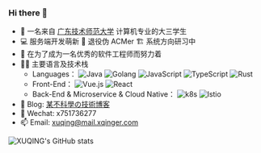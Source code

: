 ### Hi there 👋

<!--
**xxxuuu/xxxuuu** is a ✨ _special_ ✨ repository because its `README.md` (this file) appears on your GitHub profile.

Here are some ideas to get you started:

- 🔭 I’m currently working on ...
- 🌱 I’m currently learning ...
- 👯 I’m looking to collaborate on ...
- 🤔 I’m looking for help with ...
- 💬 Ask me about ...
- 📫 How to reach me: ...
- 😄 Pronouns: ...
- ⚡ Fun fact: ...
-->

- 🔭 一名来自 [广东技术师范大学](https://www.gpnu.edu.cn/) 计算机专业的大三学生
- 💻 服务端开发萌新 🎈 退役伪 ACMer 🏗 系统方向研习中
- 💪 在为了成为一名优秀的软件工程师而努力着
- 🧑‍💻 主要语言及技术栈
  - Languages： ![Java](https://img.shields.io/badge/-Java-white?style=flat-square&logo=java&logoColor=orange) ![Golang](https://img.shields.io/badge/-Golang-white?style=flat-square&logo=go)  ![JavaScript](https://img.shields.io/badge/-JavaScript-white?style=flat-square&logo=javascript) ![TypeScript](https://img.shields.io/badge/-TypeScript-white?style=flat-square&logo=typescript)  ![Rust](https://img.shields.io/badge/-Rust-white?style=flat-square&logo=rust&logoColor=black)
  - Front-End： ![Vue.js](https://img.shields.io/badge/-Vue-white?style=flat-square&logo=vue.js) ![React](https://img.shields.io/badge/-React-white?style=flat-square&logo=react)
  - Back-End & Microservice & Cloud Native： ![k8s](https://img.shields.io/badge/-Kubernetes-white?style=flat-square&logo=kubernetes) ![Istio](https://img.shields.io/badge/-Istio-white?style=flat-square&logo=istio)
- 📗 Blog: [某不科學の技術博客](https://xqinger.com/) 
- 💬 Wechat: x751736277
- 📫 Email: xuqing@mail.xqinger.com


![XUQING's GitHub stats](https://github-readme-stats-liart-theta.vercel.app/api?username=xxxuuu&count_private=true&show_icons=true&include_all_commits=true&hide_title=true)
